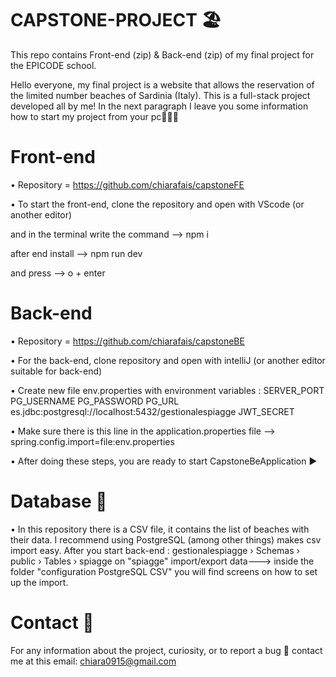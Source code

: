 # CAPSTONE-PROJECT 🏖️
 This repo contains Front-end (zip) & Back-end (zip) of my final project for the EPICODE school.
 
 Hello everyone, my final project is a website that allows the reservation of the limited number beaches of Sardinia (Italy). 
 This is a full-stack project developed all by me! In the next paragraph I leave you some information how to start my project from your pc👩🏻‍💻
 
 
# Front-end
• Repository = https://github.com/chiarafais/capstoneFE

• To start the front-end, clone the repository and open with VScode (or another editor)

and in the terminal write the command --> npm i

after end install --> npm run dev

and press --> o + enter 

# Back-end 
• Repository = https://github.com/chiarafais/capstoneBE

• For the back-end, clone repository and open with intelliJ (or another editor suitable for back-end)

• Create new file env.properties with environment variables :
 SERVER_PORT
 PG_USERNAME
 PG_PASSWORD
 PG_URL es.jdbc:postgresql://localhost:5432/gestionalespiagge
 JWT_SECRET

• Make sure there is this line in the application.properties file --> spring.config.import=file:env.properties

• After doing these steps, you are ready to start CapstoneBeApplication ▶️

# Database 💾
• In this repository there is a CSV file, it contains the list of beaches with their data.
I recommend using PostgreSQL (among other things) makes csv import easy.
After you start back-end :
gestionalespiagge › Schemas › public › Tables › spiagge
on "spiagge" import/export data---> inside the folder "configuration PostgreSQL CSV" you will find screens on how to set up the import.


# Contact 📨
 For any information about the project, curiosity, or to report a bug 🐞 contact me at this email: chiara0915@gmail.com
